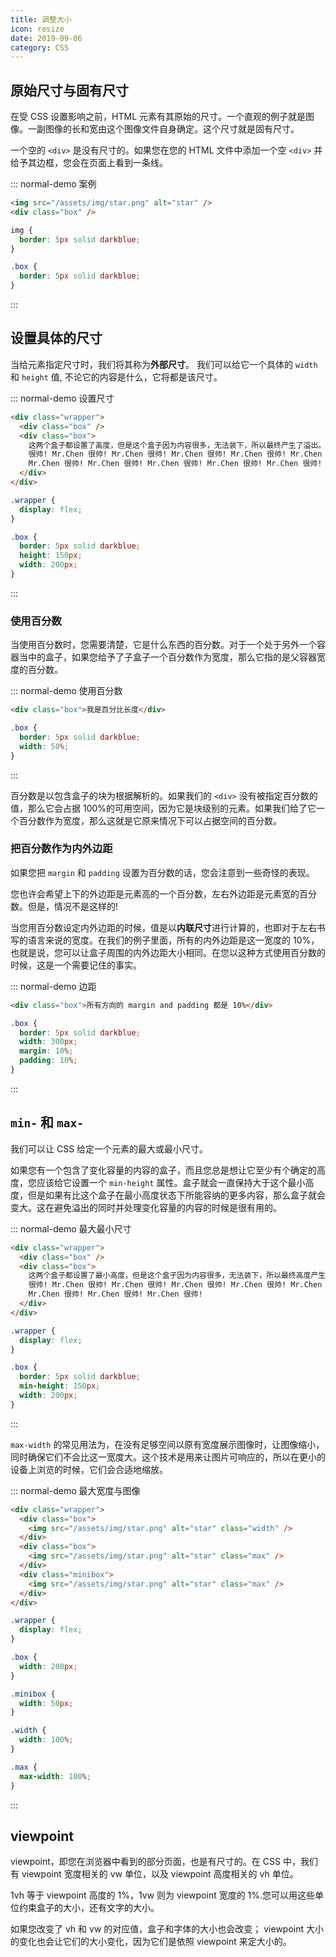 ```yaml
---
title: 调整大小
icon: resize
date: 2019-09-06
category: CSS
---
```


## 原始尺寸与固有尺寸

在受 CSS 设置影响之前，HTML 元素有其原始的尺寸。一个直观的例子就是图像。一副图像的长和宽由这个图像文件自身确定。这个尺寸就是固有尺寸。

一个空的 `<div>` 是没有尺寸的。如果您在您的 HTML 文件中添加一个空 `<div>` 并给予其边框，您会在页面上看到一条线。

::: normal-demo 案例

```html
<img src="/assets/img/star.png" alt="star" />
<div class="box" />
```

```css
img {
  border: 5px solid darkblue;
}

.box {
  border: 5px solid darkblue;
}
```

:::

## 设置具体的尺寸

当给元素指定尺寸时，我们将其称为**外部尺寸**。 我们可以给它一个具体的 `width` 和 `height` 值, 不论它的内容是什么，它将都是该尺寸。

::: normal-demo 设置尺寸

```html
<div class="wrapper">
  <div class="box" />
  <div class="box">
    这两个盒子都设置了高度，但是这个盒子因为内容很多，无法装下，所以最终产生了溢出。Mr.Chen
    很帅! Mr.Chen 很帅! Mr.Chen 很帅! Mr.Chen 很帅! Mr.Chen 很帅! Mr.Chen 很帅!
    Mr.Chen 很帅! Mr.Chen 很帅! Mr.Chen 很帅! Mr.Chen 很帅! Mr.Chen 很帅!
  </div>
</div>
```

```css
.wrapper {
  display: flex;
}

.box {
  border: 5px solid darkblue;
  height: 150px;
  width: 200px;
}
```

:::

### 使用百分数

当使用百分数时，您需要清楚，它是什么东西的百分数。对于一个处于另外一个容器当中的盒子，如果您给予了子盒子一个百分数作为宽度，那么它指的是父容器宽度的百分数。

::: normal-demo 使用百分数

```html
<div class="box">我是百分比长度</div>
```

```css
.box {
  border: 5px solid darkblue;
  width: 50%;
}
```

:::

百分数是以包含盒子的块为根据解析的。如果我们的 `<div>` 没有被指定百分数的值，那么它会占据 100%的可用空间，因为它是块级别的元素。如果我们给了它一个百分数作为宽度，那么这就是它原来情况下可以占据空间的百分数。

### 把百分数作为内外边距

如果您把 `margin` 和 `padding` 设置为百分数的话，您会注意到一些奇怪的表现。

您也许会希望上下的外边距是元素高的一个百分数，左右外边距是元素宽的百分数。但是，情况不是这样的!

当您用百分数设定内外边距的时候，值是以**内联尺寸**进行计算的，也即对于左右书写的语言来说的宽度。在我们的例子里面，所有的内外边距是这一宽度的 10%，也就是说，您可以让盒子周围的内外边距大小相同。在您以这种方式使用百分数的时候，这是一个需要记住的事实。

::: normal-demo 边距

```html
<div class="box">所有方向的 margin and padding 都是 10%</div>
```

```css
.box {
  border: 5px solid darkblue;
  width: 300px;
  margin: 10%;
  padding: 10%;
}
```

:::

## `min-` 和 `max-`

我们可以让 CSS 给定一个元素的最大或最小尺寸。

如果您有一个包含了变化容量的内容的盒子，而且您总是想让它至少有个确定的高度，您应该给它设置一个 `min-height` 属性。盒子就会一直保持大于这个最小高度，但是如果有比这个盒子在最小高度状态下所能容纳的更多内容，那么盒子就会变大。这在避免溢出的同时并处理变化容量的内容的时候是很有用的。

::: normal-demo 最大最小尺寸

```html
<div class="wrapper">
  <div class="box" />
  <div class="box">
    这两个盒子都设置了最小高度，但是这个盒子因为内容很多，无法装下，所以最终高度产生了扩大。Mr.Chen
    很帅! Mr.Chen 很帅! Mr.Chen 很帅! Mr.Chen 很帅! Mr.Chen 很帅! Mr.Chen 很帅!
    Mr.Chen 很帅! Mr.Chen 很帅! Mr.Chen 很帅!
  </div>
</div>
```

```css
.wrapper {
  display: flex;
}

.box {
  border: 5px solid darkblue;
  min-height: 150px;
  width: 200px;
}
```

:::

`max-width` 的常见用法为，在没有足够空间以原有宽度展示图像时，让图像缩小，同时确保它们不会比这一宽度大。这个技术是用来让图片可响应的，所以在更小的设备上浏览的时候，它们会合适地缩放。

::: normal-demo 最大宽度与图像

```html
<div class="wrapper">
  <div class="box">
    <img src="/assets/img/star.png" alt="star" class="width" />
  </div>
  <div class="box">
    <img src="/assets/img/star.png" alt="star" class="max" />
  </div>
  <div class="minibox">
    <img src="/assets/img/star.png" alt="star" class="max" />
  </div>
</div>
```

```css
.wrapper {
  display: flex;
}

.box {
  width: 200px;
}

.minibox {
  width: 50px;
}

.width {
  width: 100%;
}

.max {
  max-width: 100%;
}
```

:::

## viewpoint

viewpoint，即您在浏览器中看到的部分页面，也是有尺寸的。在 CSS 中，我们有 viewpoint 宽度相关的 vw 单位，以及 viewpoint 高度相关的 vh 单位。

1vh 等于 viewpoint 高度的 1%，1vw 则为 viewpoint 宽度的 1%.您可以用这些单位约束盒子的大小，还有文字的大小。

如果您改变了 vh 和 vw 的对应值，盒子和字体的大小也会改变； viewpoint 大小的变化也会让它们的大小变化，因为它们是依照 viewpoint 来定大小的。
